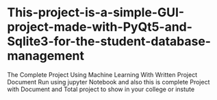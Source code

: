 # This-project-is-a-simple-GUI-project-made-with-PyQt5-and-Sqlite3-for-the-student-database-management
The Complete Project Using Machine Learning With Written Project Document
Run using jupyter Notebook and also this is complete Project with Document and Total project to show in your college or instute
